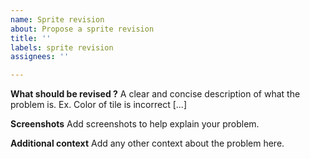 ```yaml
---
name: Sprite revision
about: Propose a sprite revision
title: ''
labels: sprite revision
assignees: ''

---
```


**What should be revised ?**
A clear and concise description of what the problem is. Ex. Color of tile is incorrect [...]

**Screenshots**
Add screenshots to help explain your problem.

**Additional context**
Add any other context about the problem here.
